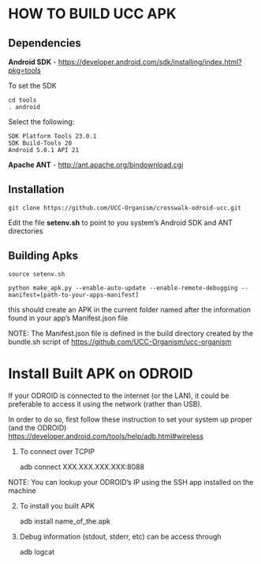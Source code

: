 
# HOW TO BUILD UCC APK

## Dependencies

**Android SDK** - https://developer.android.com/sdk/installing/index.html?pkg=tools 

To set the SDK

	cd tools
	. android

Select the following:

	SDK Platform Tools 23.0.1
	SDK Build-Tools 20
	Android 5.0.1 API 21


**Apache ANT** - http://ant.apache.org/bindownload.cgi


## Installation 

	git clone https://github.com/UCC-Organism/crosswalk-odroid-ucc.git


Edit the file **setenv.sh** to point to you system’s Android SDK and ANT directories


## Building Apks

	source setenv.sh

	python make_apk.py --enable-auto-update --enable-remote-debugging --manifest=[path-to-your-apps-manifest]

this should create an APK in the current folder named after the information found in your app’s Manifest.json file

NOTE: The Manifest.json file is defined in the build directory created by the bundle.sh script of https://github.com/UCC-Organism/ucc-organism

# Install Built APK on ODROID

If your ODROID is connected to the internet (or the LAN), it could be preferable to access it using the network (rather than USB). 

In order to do so, first follow these instruction to set your system up proper (and the ODROID) https://developer.android.com/tools/help/adb.html#wireless

1. To connect over TCPIP 
	
	adb connect XXX.XXX.XXX.XXX:8088

NOTE: You can lookup your ODROID’s IP using the SSH app installed on the machine

2. To install you built APK

	adb install name_of_the.apk


3. Debug information (stdout, stderr, etc) can be access through

	adb logcat



